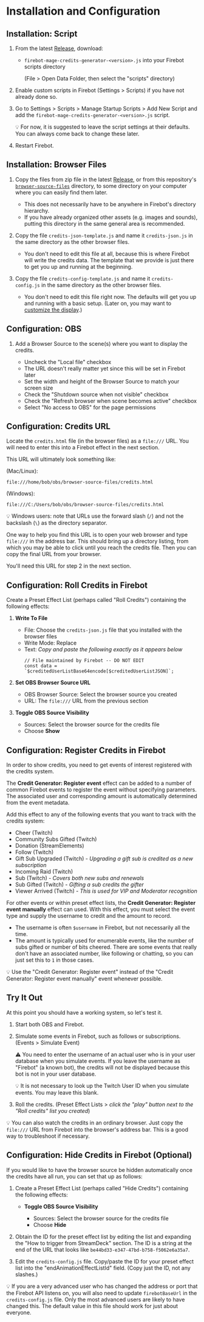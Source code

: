 # Installation and Configuration

## Installation: Script

1. From the latest [Release](https://github.com/TheStaticMage/firebot-mage-credits-generator/releases), download:

    - `firebot-mage-credits-generator-<version>.js` into your Firebot scripts directory

        (File &gt; Open Data Folder, then select the "scripts" directory)

2. Enable custom scripts in Firebot (Settings &gt; Scripts) if you have not already done so.

3. Go to Settings &gt; Scripts &gt; Manage Startup Scripts &gt; Add New Script and add the `firebot-mage-credits-generator-<version>.js` script.

    :bulb: For now, it is suggested to leave the script settings at their defaults. You can always come back to change these later.

4. Restart Firebot.

## Installation: Browser Files

1. Copy the files from zip file in the latest [Release](https://github.com/TheStaticMage/firebot-mage-credits-generator/releases), or from this repository's [`browser-source-files`](/browser-source-files/) directory, to some directory on your computer where you can easily find them later.

    - This does not necessarily have to be anywhere in Firebot's directory hierarchy.
    - If you have already organized other assets (e.g. images and sounds), putting this directory in the same general area is recommended.

2. Copy the file `credits-json-template.js` and name it `credits-json.js` in the same directory as the other browser files.

    - You don't need to edit this file at all, because this is where Firebot will write the credits data. The template that we provide is just there to get you up and running at the beginning.

3. Copy the file `credits-config-template.js` and name it `credits-config.js` in the same directory as the other browser files.

    - You don't need to edit this file right now. The defaults will get you up and running with a basic setup. (Later on, you may want to [customize the display](/doc/display-customization.md).)

## Configuration: OBS

1. Add a Browser Source to the scene(s) where you want to display the credits.

    - Uncheck the "Local file" checkbox
    - The URL doesn't really matter yet since this will be set in Firebot later
    - Set the width and height of the Browser Source to match your screen size
    - Check the "Shutdown source when not visible" checkbox
    - Check the "Refresh browser when scene becomes active" checkbox
    - Select "No access to OBS" for the page permissions

## Configuration: Credits URL

Locate the `credits.html` file (in the browser files) as a `file:///` URL. You will need to enter this into a Firebot effect in the next section.

This URL will ultimately look something like:

(Mac/Linux):

```text
file:///home/bob/obs/browser-source-files/credits.html
```

(Windows):

```text
file:///C:/Users/bob/obs/browser-source-files/credits.html
```

:bulb: Windows users: note that URLs use the forward slash (`/`) and not the backslash (`\`) as the directory separator.

One way to help you find this URL is to open your web browser and type `file:///` in the address bar. This should bring up a directory listing, from which you may be able to click until you reach the credits file. Then you can copy the final URL from your browser.

You'll need this URL for step 2 in the next section.

## Configuration: Roll Credits in Firebot

Create a Preset Effect List (perhaps called "Roll Credits") containing the following effects:

1. **Write To File**

    - File: Choose the `credits-json.js` file that you installed with the browser files
    - Write Mode: Replace
    - Text: _Copy and paste the following exactly as it appears below_
        ```text
        // File maintained by Firebot -- DO NOT EDIT
        const data = `$creditedUserListBase64encode[$creditedUserListJSON]`;
        ```

2. **Set OBS Browser Source URL**

    - OBS Browser Source: Select the browser source you created
    - URL: The `file:///` URL from the previous section

3. **Toggle OBS Source Visibility**

    - Sources: Select the browser source for the credits file
    - Choose **Show**

## Configuration: Register Credits in Firebot

In order to show credits, you need to get events of interest registered with the credits system.

The **Credit Generator: Register event** effect can be added to a number of common Firebot events to register the event without specifying parameters. The associated user and corresponding amount is automatically determined from the event metadata.

Add this effect to any of the following events that you want to track with the credits system:

- Cheer (Twitch)
- Community Subs Gifted (Twitch)
- Donation (StreamElements)
- Follow (Twitch)
- Gift Sub Upgraded (Twitch) - _Upgrading a gift sub is credited as a new subscription_
- Incoming Raid (Twitch)
- Sub (Twitch) - _Covers both new subs and renewals_
- Sub Gifted (Twitch) - _Gifting a sub credits the gifter_
- Viewer Arrived (Twitch) - _This is used for VIP and Moderator recognition_

For other events or within preset effect lists, the **Credit Generator: Register event manually** effect can used. With this effect, you must select the event type and supply the username to credit and the amount to record.

- The username is often `$username` in Firebot, but not necessarily all the time.
- The amount is typically used for enumerable events, like the number of subs gifted or number of bits cheered. There are some events that really don't have an associated number, like following or chatting, so you can just set this to `1` in those cases.

:bulb: Use the "Credit Generator: Register event" instead of the "Credit Generator: Register event manually" event whenever possible.

## Try It Out

At this point you should have a working system, so let's test it.

1. Start both OBS and Firebot.

2. Simulate some events in Firebot, such as follows or subscriptions. (Events &gt; Simulate Event)

    :warning: You need to enter the username of an actual user who is in your user database when you simulate events. If you leave the username as "Firebot" (a known bot), the credits will not be displayed because this bot is not in your user database.

    :bulb: It is not necessary to look up the Twitch User ID when you simulate events. You may leave this blank.

3. Roll the credits. (Preset Effect Lists &gt; _click the "play" button next to the "Roll credits" list you created_)

:bulb: You can also watch the credits in an ordinary browser. Just copy the `file:///` URL from Firebot into the browser's address bar. This is a good way to troubleshoot if necessary.

## Configuration: Hide Credits in Firebot (Optional)

If you would like to have the browser source be hidden automatically once the credits have all run, you can set that up as follows:

1. Create a Preset Effect List (perhaps called "Hide Credits") containing the following effects:

    - **Toggle OBS Source Visibility**

        - Sources: Select the browser source for the credits file
        - Choose **Hide**

2. Obtain the ID for the preset effect list by editing the list and expanding the "How to trigger from StreamDeck" section. The ID is a string at the end of the URL that looks like `be44bd33-e347-47bd-b758-f5062e6a35a7`.

3. Edit the `credits-config.js` file. Copy/paste the ID for your preset effect list into the "endAnimationEffectListId" field. (Copy just the ID, not any slashes.)

:bulb: If you are a very advanced user who has changed the address or port that the Firebot API listens on, you will also need to update `firebotBaseUrl` in the `credits-config.js` file. Only the most advanced users are likely to have changed this. The default value in this file should work for just about everyone.
